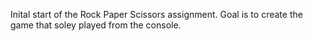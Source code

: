 Inital start of the Rock Paper Scissors assignment. Goal is to create the game that soley played from the console.
